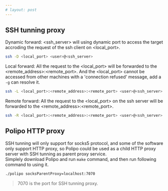 ```yaml
---
# layout: post
---
```


## SSH tunning proxy

Dynamic forward: <ssh_server> will using dynamic port to access the target accroding the request of the ssh client on <local_port>.

~~~bash
ssh -D <local_port> <user>@<ssh_server>
~~~

Local forward: All the request to the <local_port> will be forwarded to the <remote_address>:<remote_port>. And the <local_port> cannot be accessed from other machines with a 'connection refused' message, add a `-g` can resolve it. 

~~~bash
ssh -L <local_port>:<remote_address>:<remote_port> <user>@<ssh_server> 
~~~

Remote forward: All the request to the <local_port> on the ssh server will be forwarded to the <remote_address>:<remote_port>. 

~~~bash
ssh -R <local_port>:<remote_address>:<remote_port> <user>@<ssh_server>
~~~

## Polipo HTTP proxy

SSH tunning will only support for socks5 protocol, and some of the software only support HTTP proxy, so Polipo could be used as a child HTTP proxy server with SSH tunning as parent proxy service.  
Simplely download Polipo and run `make` command, and then run following command to using it.

~~~bash
./polipo socksParentProxy=localhost:7070
~~~

> 7070 is the port for SSH tunning proxy.
